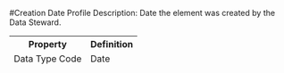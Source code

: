#Creation Date Profile
Description: Date the element was created by the Data Steward.<table><thead><tr><th scope='col'>Property</th><th scope='col'>Definition</th></tr><tr><td>Data Type Code</td><td>Date</td></table>